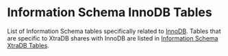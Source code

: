 
# Information Schema InnoDB Tables

List of Information Schema tables specifically related to [InnoDB](../../../../../../../../../general-resources/learning-and-training/training-and-tutorials/advanced-mariadb-articles/development-articles/quality/innodb-upgrade-tests/README.md). Tables that are specific to XtraDB shares with InnoDB are listed in [Information Schema XtraDB Tables](../information-schema-xtradb-tables/README.md).


